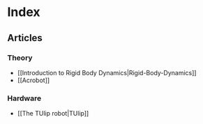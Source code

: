 Index
=====

Articles
--------

### Theory

* [[Introduction to Rigid Body Dynamics|Rigid-Body-Dynamics]]
* [[Acrobot]]

### Hardware

* [[The TUlip robot|TUlip]]